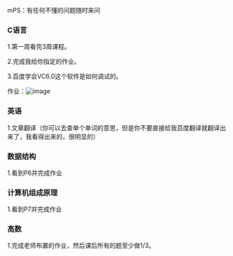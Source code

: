 mPS：有任何不懂的问题随时来问



### C语言

1.第一周看完3周课程。

2.完成我给你指定的作业。

3.百度学会VC6.0这个软件是如何调试的。

作业：![image](https://github.com/Sette-Tyx/Cwq/blob/master/images/image-2020102020032164.png)



### 英语

1.文章翻译（你可以去查单个单词的意思，但是你不要直接给我百度翻译就翻译出来了，我看得出来的，很明显的）



### 数据结构

1.看到P6并完成作业



### 计算机组成原理

1.看到P7并完成作业



### 高数

1.完成老师布置的作业，然后课后所有的题至少做1/3。





